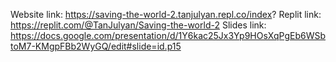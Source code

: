 Website link: https://saving-the-world-2.tanjulyan.repl.co/index?
Replit link: https://replit.com/@TanJulyan/Saving-the-world-2
Slides link: https://docs.google.com/presentation/d/1Y6kac25Jx3Yp9HOsXqPgEb6WSbtoM7-KMgpFBb2WyGQ/edit#slide=id.p15
